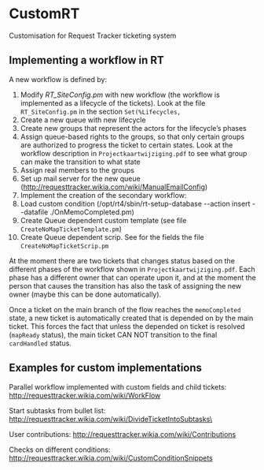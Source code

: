 # CustomRT
Customisation for Request Tracker ticketing system

## Implementing a workflow in RT

A new workflow is defined by:

1. Modify *RT_SiteConfig.pm* with new workflow (the workflow is implemented as a lifecycle of the tickets). Look at the file `RT_SiteConfig.pm` in the section `Set(%Lifecycles,`
2. Create a new queue with new lifecycle
3. Create new groups that represent the actors for the lifecycle’s phases
4. Assign queue-based rights to the groups, so that only certain groups are authorized to progress the ticket to certain states. Look at the workflow description in `Projectkaartwijziging.pdf` to see what group can make the transition to what state
5. Assign real members to the groups
6. Set up mail server for the new queue (http://requesttracker.wikia.com/wiki/ManualEmailConfig)
7. Implement the creation of the secondary workflow:
  1. Load custom condition (/opt/rt4/sbin/rt-setup-database --action insert --datafile ./OnMemoCompleted.pm)
  2. Create Queue dependent custom template (see file `CreateNoMapTicketTemplate.pm`)
  3. Create Queue dependent scrip. See for the fields the file `CreateNoMapTicketScrip.pm`

At the moment there are two tickets that changes status based on the different phases of the workflow shown in `Projectkaartwijziging.pdf`. Each phase has a different owner that can operate upon it, and at the moment the person that causes the transition has also the task of assigning the new owner (maybe this can be done automatically).

Once a ticket on the main branch of the flow reaches the `memoCompleted` state, a new ticket is automatically created that is depended on by the main ticket. This forces the fact that unless the depended on ticket is resolved (`mapReady` status), the main ticket CAN NOT transition to the final `cardHandled` status.

## Examples for custom implementations
Parallel workflow implemented with custom fields and child tickets:
http://requesttracker.wikia.com/wiki/WorkFlow

Start subtasks from bullet list:
http://requesttracker.wikia.com/wiki/DivideTicketIntoSubtasks\

User contributions:
http://requesttracker.wikia.com/wiki/Contributions

Checks on different conditions:
http://requesttracker.wikia.com/wiki/CustomConditionSnippets
